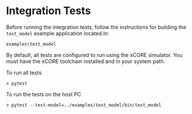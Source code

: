 # Integration Tests

Before running the integration tests, follow the instructions for building the `test_model` 
example application located in:

    examples\test_model

By default, all tests are configured to run using the xCORE simulator.  You must have the 
xCORE toolchain installed and in your system path.  

To run all tests

    > pytest

To run the tests on the host PC

    > pytest --test-model=../examples/test_model/bin/test_model